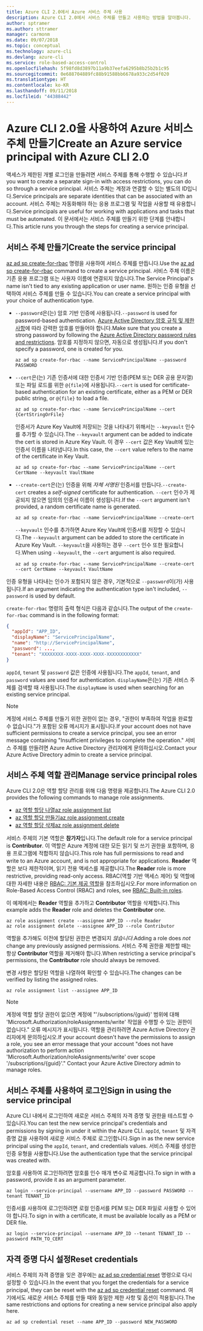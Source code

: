 ```yaml
---
title: Azure CLI 2.0에서 Azure 서비스 주체 사용
description: Azure CLI 2.0에서 서비스 주체를 만들고 사용하는 방법을 알아봅니다.
author: sptramer
ms.author: sttramer
manager: carmonm
ms.date: 09/07/2018
ms.topic: conceptual
ms.technology: azure-cli
ms.devlang: azure-cli
ms.service: role-based-access-control
ms.openlocfilehash: 5f98fd8d3897b11a9b37eefa6295b8b25b2b1c95
ms.sourcegitcommit: 0e688704889fc88b91588bb6678a933c2d54f020
ms.translationtype: HT
ms.contentlocale: ko-KR
ms.lasthandoff: 09/11/2018
ms.locfileid: "44388442"
---
```

# <a name="create-an-azure-service-principal-with-azure-cli-20"></a><span data-ttu-id="d83c3-103">Azure CLI 2.0을 사용하여 Azure 서비스 주체 만들기</span><span class="sxs-lookup"><span data-stu-id="d83c3-103">Create an Azure service principal with Azure CLI 2.0</span></span>

<span data-ttu-id="d83c3-104">액세스가 제한된 개별 로그인을 만들려면 서비스 주체를 통해 수행할 수 있습니다.</span><span class="sxs-lookup"><span data-stu-id="d83c3-104">If you want to create a separate sign-in with access restrictions, you can do so through a service principal.</span></span> <span data-ttu-id="d83c3-105">서비스 주체는 계정과 연결할 수 있는 별도의 ID입니다.</span><span class="sxs-lookup"><span data-stu-id="d83c3-105">Service principals are separate identities that can be associated with an account.</span></span> <span data-ttu-id="d83c3-106">서비스 주체는 자동화해야 하는 응용 프로그램 및 작업을 사용할 때 유용합니다.</span><span class="sxs-lookup"><span data-stu-id="d83c3-106">Service principals are useful for working with applications and tasks that must be automated.</span></span> <span data-ttu-id="d83c3-107">이 문서에서는 서비스 주체를 만들기 위한 단계를 안내합니다.</span><span class="sxs-lookup"><span data-stu-id="d83c3-107">This article runs you through the steps for creating a service principal.</span></span>

## <a name="create-the-service-principal"></a><span data-ttu-id="d83c3-108">서비스 주체 만들기</span><span class="sxs-lookup"><span data-stu-id="d83c3-108">Create the service principal</span></span>

<span data-ttu-id="d83c3-109">[az ad sp create-for-rbac](/cli/azure/ad/sp#az-ad-sp-create-for-rbac) 명령을 사용하여 서비스 주체를 만듭니다.</span><span class="sxs-lookup"><span data-stu-id="d83c3-109">Use the [az ad sp create-for-rbac](/cli/azure/ad/sp#az-ad-sp-create-for-rbac) command to create a service principal.</span></span> <span data-ttu-id="d83c3-110">서비스 주체 이름은 기존 응용 프로그램 또는 사용자 이름에 연결되지 않습니다.</span><span class="sxs-lookup"><span data-stu-id="d83c3-110">The Service Principal's name isn't tied to any existing application or user name.</span></span> <span data-ttu-id="d83c3-111">원하는 인증 유형을 선택하여 서비스 주체를 만들 수 있습니다.</span><span class="sxs-lookup"><span data-stu-id="d83c3-111">You can create a service principal with your choice of authentication type.</span></span>

* <span data-ttu-id="d83c3-112">`--password`은(는) 암호 기반 인증에 사용됩니다.</span><span class="sxs-lookup"><span data-stu-id="d83c3-112">`--password` is used for password-based authentication.</span></span> <span data-ttu-id="d83c3-113">[Azure Active Directory 암호 규칙 및 제한 사항](/azure/active-directory/active-directory-passwords-policy)에 따라 강력한 암호를 만들어야 합니다.</span><span class="sxs-lookup"><span data-stu-id="d83c3-113">Make sure that you create a strong password by following the [Azure Active Directory password rules and restrictions](/azure/active-directory/active-directory-passwords-policy).</span></span> <span data-ttu-id="d83c3-114">암호를 지정하지 않으면, 자동으로 생성됩니다.</span><span class="sxs-lookup"><span data-stu-id="d83c3-114">If you don't specify a password, one is created for you.</span></span>

  ```azurecli-interactive
  az ad sp create-for-rbac --name ServicePrincipalName --password PASSWORD
  ```

* <span data-ttu-id="d83c3-115">`--cert`은(는) 기존 인증서에 대한 인증서 기반 인증(PEM 또는 DER 공용 문자열) 또는 파일 로드를 위한 `@{file}`에 사용됩니다.</span><span class="sxs-lookup"><span data-stu-id="d83c3-115">`--cert` is used for certificate-based authentication for an existing certificate, either as a PEM or DER public string, or `@{file}` to load a file.</span></span>

  ```azurecli-interactive
  az ad sp create-for-rbac --name ServicePrincipalName --cert {CertStringOrFile}
  ```

  <span data-ttu-id="d83c3-116">인증서가 Azure Key Vault에 저장되는 것을 나타내기 위해서는 `--keyvault` 인수를 추가할 수 있습니다.</span><span class="sxs-lookup"><span data-stu-id="d83c3-116">The `--keyvault` argument can be added to indicate the cert is stored in Azure Key Vault.</span></span> <span data-ttu-id="d83c3-117">이 경우 `--cert` 값은 Key Vault에 있는 인증서 이름을 나타냅니다.</span><span class="sxs-lookup"><span data-stu-id="d83c3-117">In this case, the `--cert` value refers to the name of the certificate in Key Vault.</span></span>

  ```azurecli-interactive
  az ad sp create-for-rbac --name ServicePrincipalName --cert CertName --keyvault VaultName
  ```

* <span data-ttu-id="d83c3-118">`--create-cert`은(는) 인증을 위해 _자체 서명된_ 인증서를 만듭니다.</span><span class="sxs-lookup"><span data-stu-id="d83c3-118">`--create-cert` creates a _self-signed_ certificate for authentication.</span></span> <span data-ttu-id="d83c3-119">`--cert` 인수가 제공되지 않으면 임의의 인증서 이름이 생성됩니다.</span><span class="sxs-lookup"><span data-stu-id="d83c3-119">If the `--cert` argument isn't provided, a random certificate name is generated.</span></span>

  ```azurecli-interactive
  az ad sp create-for-rbac --name ServicePrincipalName --create-cert
  ```

  <span data-ttu-id="d83c3-120">`--keyvault` 인수를 추가하면 Azure Key Vault에 인증서를 저장할 수 있습니다.</span><span class="sxs-lookup"><span data-stu-id="d83c3-120">The `--keyvault` argument can be added to store the certificate in Azure Key Vault.</span></span> <span data-ttu-id="d83c3-121">`--keyvault`을 사용하는 경우 `--cert` 인수 또한 필요합니다.</span><span class="sxs-lookup"><span data-stu-id="d83c3-121">When using `--keyvault`, the `--cert` argument is also required.</span></span>

  ```azurecli-interactive
  az ad sp create-for-rbac --name ServicePrincipalName --create-cert --cert CertName --keyvault VaultName
  ```

<span data-ttu-id="d83c3-122">인증 유형을 나타내는 인수가 포함되지 않은 경우, 기본적으로 `--password`이(가) 사용됩니다.</span><span class="sxs-lookup"><span data-stu-id="d83c3-122">If an argument indicating the authentication type isn't included, `--password` is used by default.</span></span>

<span data-ttu-id="d83c3-123">`create-for-rbac` 명령의 출력 형식은 다음과 같습니다.</span><span class="sxs-lookup"><span data-stu-id="d83c3-123">The output of the `create-for-rbac` command is in the following format:</span></span>

```json
{
  "appId": "APP_ID",
  "displayName": "ServicePrincipalName",
  "name": "http://ServicePrincipalName",
  "password": ...,
  "tenant": "XXXXXXXX-XXXX-XXXX-XXXX-XXXXXXXXXXXX"
}
```

<span data-ttu-id="d83c3-124">`appId`, `tenant` 및 `password` 값은 인증에 사용됩니다.</span><span class="sxs-lookup"><span data-stu-id="d83c3-124">The `appId`, `tenant`, and `password` values are used for authentication.</span></span> <span data-ttu-id="d83c3-125">`displayName`은(는) 기존 서비스 주체를 검색할 때 사용됩니다.</span><span class="sxs-lookup"><span data-stu-id="d83c3-125">The `displayName` is used when searching for an existing service principal.</span></span>

> [!NOTE]
> <span data-ttu-id="d83c3-126">계정에 서비스 주체를 만들기 위한 권한이 없는 경우, "권한이 부족하여 작업을 완료할 수 없습니다."가 포함된 오류 메시지가 표시됩니다.</span><span class="sxs-lookup"><span data-stu-id="d83c3-126">If your account does not have sufficient permissions to create a service principal, you see an error message containing "Insufficient privileges to complete the operation."</span></span> <span data-ttu-id="d83c3-127">서비스 주체를 만들려면 Azure Active Directory 관리자에게 문의하십시오.</span><span class="sxs-lookup"><span data-stu-id="d83c3-127">Contact your Azure Active Directory admin to create a service principal.</span></span>

## <a name="manage-service-principal-roles"></a><span data-ttu-id="d83c3-128">서비스 주체 역할 관리</span><span class="sxs-lookup"><span data-stu-id="d83c3-128">Manage service principal roles</span></span>

<span data-ttu-id="d83c3-129">Azure CLI 2.0은 역할 할당 관리를 위해 다음 명령을 제공합니다.</span><span class="sxs-lookup"><span data-stu-id="d83c3-129">The Azure CLI 2.0 provides the following commands to manage role assignments.</span></span>

* [<span data-ttu-id="d83c3-130">az 역할 할당 나열</span><span class="sxs-lookup"><span data-stu-id="d83c3-130">az role assignment list</span></span>](/cli/azure/role/assignment#az-role-assignment-list)
* [<span data-ttu-id="d83c3-131">az 역할 할당 만들기</span><span class="sxs-lookup"><span data-stu-id="d83c3-131">az role assignment create</span></span>](/cli/azure/role/assignment#az-role-assignment-create)
* [<span data-ttu-id="d83c3-132">az 역할 할당 삭제</span><span class="sxs-lookup"><span data-stu-id="d83c3-132">az role assignment delete</span></span>](/cli/azure/role/assignment#az-role-assignment-delete)

<span data-ttu-id="d83c3-133">서비스 주체의 기본 역할은 **참가자**입니다.</span><span class="sxs-lookup"><span data-stu-id="d83c3-133">The default role for a service principal is **Contributor**.</span></span> <span data-ttu-id="d83c3-134">이 역할은 Azure 계정에 대한 모든 읽기 및 쓰기 권한을 포함하며, 응용 프로그램에 적합하지 않습니다.</span><span class="sxs-lookup"><span data-stu-id="d83c3-134">This role has full permissions to read and write to an Azure account, and is not appropriate for applications.</span></span> <span data-ttu-id="d83c3-135">**Reader** 역할은 보다 제한적이며, 읽기 전용 액세스를 제공합니다.</span><span class="sxs-lookup"><span data-stu-id="d83c3-135">The **Reader** role is more restrictive, providing read-only access.</span></span>  <span data-ttu-id="d83c3-136">RBAC(역할 기반 액세스 제어) 및 역할에 대한 자세한 내용은 [RBAC: 기본 제공 역할](/azure/active-directory/role-based-access-built-in-roles)을 참조하십시오.</span><span class="sxs-lookup"><span data-stu-id="d83c3-136">For more information on Role-Based Access Control (RBAC) and roles, see [RBAC: Built-in roles](/azure/active-directory/role-based-access-built-in-roles).</span></span>

<span data-ttu-id="d83c3-137">이 예제에서는 **Reader** 역할을 추가하고 **Contributor** 역할을 삭제합니다.</span><span class="sxs-lookup"><span data-stu-id="d83c3-137">This example adds the **Reader** role and deletes the **Contributor** one.</span></span>

```azurecli-interactive
az role assignment create --assignee APP_ID --role Reader
az role assignment delete --assignee APP_ID --role Contributor
```

<span data-ttu-id="d83c3-138">역할을 추가해도 이전에 할당된 권한은 변경되지 _않습니다_.</span><span class="sxs-lookup"><span data-stu-id="d83c3-138">Adding a role does _not_ change any previously assigned permissions.</span></span> <span data-ttu-id="d83c3-139">서비스 주체 권한을 제한할 때는 항상 __Contributor__ 역할을 제거해야 합니다.</span><span class="sxs-lookup"><span data-stu-id="d83c3-139">When restricting a service principal's permissions, the __Contributor__ role should always be removed.</span></span>

<span data-ttu-id="d83c3-140">변경 사항은 할당된 역할을 나열하여 확인할 수 있습니다.</span><span class="sxs-lookup"><span data-stu-id="d83c3-140">The changes can be verified by listing the assigned roles.</span></span>

```azurecli-interactive
az role assignment list --assignee APP_ID
```

> [!NOTE]
> <span data-ttu-id="d83c3-141">계정에 역할 할당 권한이 없으면 계정에 "'/subscriptions/{guid}' 범위에 대해 'Microsoft.Authorization/roleAssignments/write' 작업을 수행할 수 있는 권한이 없습니다." 오류 메시지가 표시됩니다. 역할을 관리하려면 Azure Active Directory 관리자에게 문의하십시오.</span><span class="sxs-lookup"><span data-stu-id="d83c3-141">If your account doesn't have the permissions to assign a role, you see an error message that your account "does not have authorization to perform action 'Microsoft.Authorization/roleAssignments/write' over scope '/subscriptions/{guid}'." Contact your Azure Active Directory admin to manage roles.</span></span>

## <a name="sign-in-using-the-service-principal"></a><span data-ttu-id="d83c3-142">서비스 주체를 사용하여 로그인</span><span class="sxs-lookup"><span data-stu-id="d83c3-142">Sign in using the service principal</span></span>

<span data-ttu-id="d83c3-143">Azure CLI 내에서 로그인하여 새로운 서비스 주체의 자격 증명 및 권한을 테스트할 수 있습니다.</span><span class="sxs-lookup"><span data-stu-id="d83c3-143">You can test the new service principal's credentials and permissions by signing in under it within the Azure CLI.</span></span> <span data-ttu-id="d83c3-144">`appId`, `tenant` 및 자격 증명 값을 사용하여 새로운 서비스 주체로 로그인합니다.</span><span class="sxs-lookup"><span data-stu-id="d83c3-144">Sign in as the new service principal using the `appId`, `tenant`, and credentials values.</span></span> <span data-ttu-id="d83c3-145">서비스 주체를 생성한 인증 유형을 사용합니다.</span><span class="sxs-lookup"><span data-stu-id="d83c3-145">Use the authentication type that the service principal was created with.</span></span>

<span data-ttu-id="d83c3-146">암호를 사용하여 로그인하려면 암호를 인수 매개 변수로 제공합니다.</span><span class="sxs-lookup"><span data-stu-id="d83c3-146">To sign in with a password, provide it as an argument parameter.</span></span>

```azurecli-interactive
az login --service-principal --username APP_ID --password PASSWORD --tenant TENANT_ID
```

<span data-ttu-id="d83c3-147">인증서를 사용하여 로그인하려면 로컬 인증서를 PEM 또는 DER 파일로 사용할 수 있어야 합니다.</span><span class="sxs-lookup"><span data-stu-id="d83c3-147">To sign in with a certificate, it must be available locally as a PEM or DER file.</span></span>

```azurecli-interactive
az login --service-principal --username APP_ID --tenant TENANT_ID --password PATH_TO_CERT
```

## <a name="reset-credentials"></a><span data-ttu-id="d83c3-148">자격 증명 다시 설정</span><span class="sxs-lookup"><span data-stu-id="d83c3-148">Reset credentials</span></span>

<span data-ttu-id="d83c3-149">서비스 주체의 자격 증명을 잊은 경우에는 [az ad sp credential reset](/cli/azure/ad/sp/credential#az-ad-sp-credential-reset) 명령으로 다시 설정할 수 있습니다.</span><span class="sxs-lookup"><span data-stu-id="d83c3-149">In the event that you forget the credentials for a service principal, they can be reset with the [az ad sp credential reset](/cli/azure/ad/sp/credential#az-ad-sp-credential-reset) command.</span></span> <span data-ttu-id="d83c3-150">여기에서도 새로운 서비스 주체를 만들 때와 동일한 제한 사항 및 옵션이 적용됩니다.</span><span class="sxs-lookup"><span data-stu-id="d83c3-150">The same restrictions and options for creating a new service principal also apply here.</span></span>

```azurecli-interactive
az ad sp credential reset --name APP_ID --password NEW_PASSWORD
```
